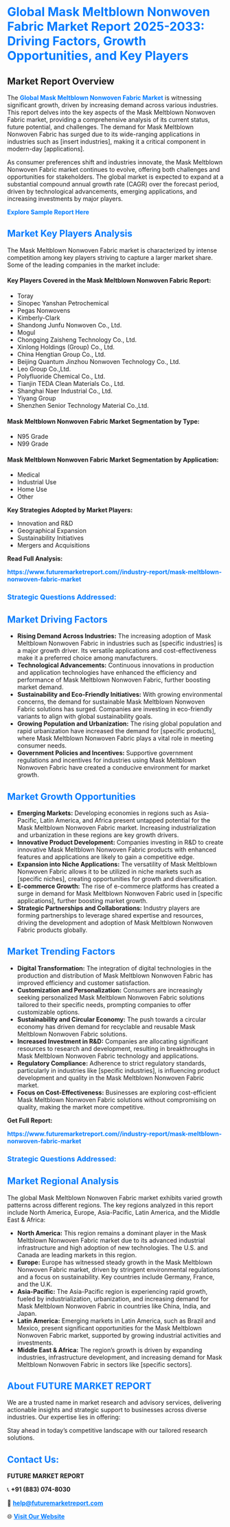 <h1 style="color: #007BFF;">Global Mask Meltblown Nonwoven Fabric Market Report 2025-2033: Driving Factors, Growth Opportunities, and Key Players</h1>

<section id="overview">
<h2>Market Report Overview</h2>
<p>The <a href="https://www.futuremarketreport.com//industry-report/mask-meltblown-nonwoven-fabric-market" style="color: #007BFF; text-decoration: none;"><strong>Global Mask Meltblown Nonwoven Fabric Market</strong></a> is witnessing significant growth, driven by increasing demand across various industries. This report delves into the key aspects of the Mask Meltblown Nonwoven Fabric market, providing a comprehensive analysis of its current status, future potential, and challenges. The demand for Mask Meltblown Nonwoven Fabric has surged due to its wide-ranging applications in industries such as [insert industries], making it a critical component in modern-day [applications].</p>
<p>As consumer preferences shift and industries innovate, the Mask Meltblown Nonwoven Fabric market continues to evolve, offering both challenges and opportunities for stakeholders. The global market is expected to expand at a substantial compound annual growth rate (CAGR) over the forecast period, driven by technological advancements, emerging applications, and increasing investments by major players.</p>
</section>

<section id="overview">
<p><a href="https://www.futuremarketreport.com//request-sample/reportId=78648" style="color: #007BFF; text-decoration: none;"><strong>Explore Sample Report Here</strong></a></p>
</section>

<section id="key-players">
<h2 style="color: #007BFF;">Market Key Players Analysis</h2>
<p>The Mask Meltblown Nonwoven Fabric market is characterized by intense competition among key players striving to capture a larger market share. Some of the leading companies in the market include:</p>
<h4>Key Players Covered in the Mask Meltblown Nonwoven Fabric Report:</h4>
<ul><li>Toray</li><li>Sinopec Yanshan Petrochemical</li><li>Pegas Nonwovens</li><li>Kimberly-Clark</li><li>Shandong Junfu Nonwoven Co., Ltd.</li><li>Mogul</li><li>Chongqing Zaisheng Technology Co., Ltd.</li><li>Xinlong Holdings (Group) Co., Ltd.</li><li>China Hengtian Group Co., Ltd.</li><li>Beijing Quantum Jinzhou Nonwoven Technology Co., Ltd.</li><li>Leo Group Co.,Ltd.</li><li>Polyfluoride Chemical Co., Ltd.</li><li>Tianjin TEDA Clean Materials Co., Ltd.</li><li>Shanghai Naer Industrial Co., Ltd.</li><li>Yiyang Group</li><li>Shenzhen Senior Technology Material Co.,Ltd.</li></ul>
<h4>Mask Meltblown Nonwoven Fabric Market Segmentation by Type:</h4>
<ul><li>N95 Grade</li><li>N99 Grade</li></ul>

<h4>Mask Meltblown Nonwoven Fabric Market Segmentation by Application:</h4>
<ul><li>Medical</li><li>Industrial Use</li><li>Home Use</li><li>Other</li></ul>
<p><strong>Key Strategies Adopted by Market Players:</strong></p>
<ul>
<li>Innovation and R&D</li>
<li>Geographical Expansion</li>
<li>Sustainability Initiatives</li>
<li>Mergers and Acquisitions</li>
</ul>
</section>

<section>
<p><strong>Read Full Analysis: </strong></p><a href="https://www.futuremarketreport.com//industry-report/mask-meltblown-nonwoven-fabric-market" style="color: #007BFF; text-decoration: none;"><strong>https://www.futuremarketreport.com//industry-report/mask-meltblown-nonwoven-fabric-market</strong></a>
<h3 style="color: #007BFF;">Strategic Questions Addressed:</h3>
</section>

<section id="driving-factors">
<h2 style="color: #007BFF;">Market Driving Factors</h2>
<ul>
<li><strong>Rising Demand Across Industries:</strong> The increasing adoption of Mask Meltblown Nonwoven Fabric in industries such as [specific industries] is a major growth driver. Its versatile applications and cost-effectiveness make it a preferred choice among manufacturers.</li>
<li><strong>Technological Advancements:</strong> Continuous innovations in production and application technologies have enhanced the efficiency and performance of Mask Meltblown Nonwoven Fabric, further boosting market demand.</li>
<li><strong>Sustainability and Eco-Friendly Initiatives:</strong> With growing environmental concerns, the demand for sustainable Mask Meltblown Nonwoven Fabric solutions has surged. Companies are investing in eco-friendly variants to align with global sustainability goals.</li>
<li><strong>Growing Population and Urbanization:</strong> The rising global population and rapid urbanization have increased the demand for [specific products], where Mask Meltblown Nonwoven Fabric plays a vital role in meeting consumer needs.</li>
<li><strong>Government Policies and Incentives:</strong> Supportive government regulations and incentives for industries using Mask Meltblown Nonwoven Fabric have created a conducive environment for market growth.</li>
</ul>
</section>

<section id="growth-opportunities">
<h2 style="color: #007BFF;">Market Growth Opportunities</h2>
<ul>
<li><strong>Emerging Markets:</strong> Developing economies in regions such as Asia-Pacific, Latin America, and Africa present untapped potential for the Mask Meltblown Nonwoven Fabric market. Increasing industrialization and urbanization in these regions are key growth drivers.</li>
<li><strong>Innovative Product Development:</strong> Companies investing in R&D to create innovative Mask Meltblown Nonwoven Fabric products with enhanced features and applications are likely to gain a competitive edge.</li>
<li><strong>Expansion into Niche Applications:</strong> The versatility of Mask Meltblown Nonwoven Fabric allows it to be utilized in niche markets such as [specific niches], creating opportunities for growth and diversification.</li>
<li><strong>E-commerce Growth:</strong> The rise of e-commerce platforms has created a surge in demand for Mask Meltblown Nonwoven Fabric used in [specific applications], further boosting market growth.</li>
<li><strong>Strategic Partnerships and Collaborations:</strong> Industry players are forming partnerships to leverage shared expertise and resources, driving the development and adoption of Mask Meltblown Nonwoven Fabric products globally.</li>
</ul>
</section>

<section id="trending-factors">
<h2 style="color: #007BFF;">Market Trending Factors</h2>
<ul>
<li><strong>Digital Transformation:</strong> The integration of digital technologies in the production and distribution of Mask Meltblown Nonwoven Fabric has improved efficiency and customer satisfaction.</li>
<li><strong>Customization and Personalization:</strong> Consumers are increasingly seeking personalized Mask Meltblown Nonwoven Fabric solutions tailored to their specific needs, prompting companies to offer customizable options.</li>
<li><strong>Sustainability and Circular Economy:</strong> The push towards a circular economy has driven demand for recyclable and reusable Mask Meltblown Nonwoven Fabric solutions.</li>
<li><strong>Increased Investment in R&D:</strong> Companies are allocating significant resources to research and development, resulting in breakthroughs in Mask Meltblown Nonwoven Fabric technology and applications.</li>
<li><strong>Regulatory Compliance:</strong> Adherence to strict regulatory standards, particularly in industries like [specific industries], is influencing product development and quality in the Mask Meltblown Nonwoven Fabric market.</li>
<li><strong>Focus on Cost-Effectiveness:</strong> Businesses are exploring cost-efficient Mask Meltblown Nonwoven Fabric solutions without compromising on quality, making the market more competitive.</li>
</ul>
</section>

<section>
<p><strong>Get Full Report: </strong></p><a href="https://www.futuremarketreport.com//industry-report/mask-meltblown-nonwoven-fabric-market" style="color: #007BFF; text-decoration: none;"><strong>https://www.futuremarketreport.com//industry-report/mask-meltblown-nonwoven-fabric-market</strong></a>
<h3 style="color: #007BFF;">Strategic Questions Addressed:</h3>
</section>


<section id="regional-analysis">
<h2 style="color: #007BFF;">Market Regional Analysis</h2>
<p>The global Mask Meltblown Nonwoven Fabric market exhibits varied growth patterns across different regions. The key regions analyzed in this report include North America, Europe, Asia-Pacific, Latin America, and the Middle East & Africa:</p>
<ul>
<li><strong>North America:</strong> This region remains a dominant player in the Mask Meltblown Nonwoven Fabric market due to its advanced industrial infrastructure and high adoption of new technologies. The U.S. and Canada are leading markets in this region.</li>
<li><strong>Europe:</strong> Europe has witnessed steady growth in the Mask Meltblown Nonwoven Fabric market, driven by stringent environmental regulations and a focus on sustainability. Key countries include Germany, France, and the U.K.</li>
<li><strong>Asia-Pacific:</strong> The Asia-Pacific region is experiencing rapid growth, fueled by industrialization, urbanization, and increasing demand for Mask Meltblown Nonwoven Fabric in countries like China, India, and Japan.</li>
<li><strong>Latin America:</strong> Emerging markets in Latin America, such as Brazil and Mexico, present significant opportunities for the Mask Meltblown Nonwoven Fabric market, supported by growing industrial activities and investments.</li>
<li><strong>Middle East & Africa:</strong> The region’s growth is driven by expanding industries, infrastructure development, and increasing demand for Mask Meltblown Nonwoven Fabric in sectors like [specific sectors].</li>
</ul>
</section>

<footer>
<h2 style="color: #007BFF;">About FUTURE MARKET REPORT</h2>
<p>We are a trusted name in market research and advisory services, delivering actionable insights and strategic support to businesses across diverse industries. Our expertise lies in offering:</p>

<p>Stay ahead in today’s competitive landscape with our tailored research solutions.</p>

<h2 style="color: #007BFF;">Contact Us:</h2>
<p><strong>FUTURE MARKET REPORT</strong></p>
<p>📞 <strong>+91 (883) 074-8030</strong></p>
<p>📧 <strong><a href="mailto:help@futuremarketreport.com" style="color: #007BFF;">help@futuremarketreport.com</a></strong></p>
<p>🌐 <strong><a href="https://www.futuremarketreport.com/" style="color: #007BFF;">Visit Our Website</a></strong></p>
</footer>